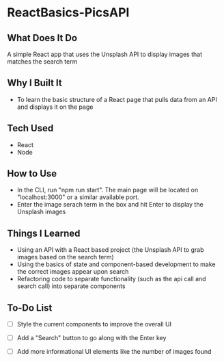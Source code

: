 # ReactBasics-PicsAPI

## What Does It Do
A simple React app that uses the Unsplash API to display images that matches the search term

## Why I Built It
* To learn the basic structure of a React page that pulls data from an API and displays it on the page

## Tech Used
* React
* Node

## How to Use
* In the CLI, run "npm run start". The main page will be located on "localhost:3000" or a similar available port.
* Enter the image serach term in the box and hit Enter to display the Unsplash images

## Things I Learned
* Using an API with a React based project (the Unsplash API to grab images based on the search term)
* Using the basics of state and component-based development to make the correct images appear upon search
* Refactoring code to separate functionality (such as the api call and search call) into separate components

## To-Do List
- [ ] Style the current components to improve the overall UI
- [ ] Add a "Search" button to go along with the Enter key
- [ ] Add more informational UI elements like the number of images found



